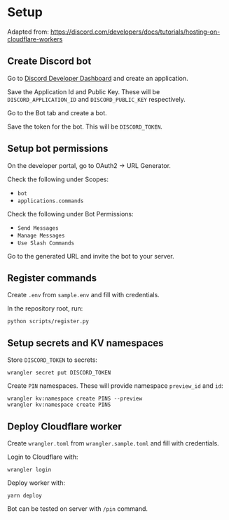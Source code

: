 # Setup

Adapted from:
https://discord.com/developers/docs/tutorials/hosting-on-cloudflare-workers


## Create Discord bot

Go to [Discord Developer Dashboard](https://discord.com/developers/applications)
and create an application.

Save the Application Id and Public Key. These will be `DISCORD_APPLICATION_ID`
and `DISCORD_PUBLIC_KEY` respectively.

Go to the Bot tab and create a bot.

Save the token for the bot. This will be `DISCORD_TOKEN`.


## Setup bot permissions

On the developer portal, go to OAuth2 -> URL Generator.

Check the following under Scopes:

- `bot`
- `applications.commands`

Check the following under Bot Permissions:

- `Send Messages`
- `Manage Messages`
- `Use Slash Commands`

Go to the generated URL and invite the bot to your server.


## Register commands

Create `.env` from `sample.env` and fill with credentials.

In the repository root, run:

```
python scripts/register.py
```


## Setup secrets and KV namespaces

Store `DISCORD_TOKEN` to secrets:

```
wrangler secret put DISCORD_TOKEN
```

Create `PIN` namespaces. These will provide namespace `preview_id` and `id`:

```
wrangler kv:namespace create PINS --preview
wrangler kv:namespace create PINS
```


## Deploy Cloudflare worker

Create `wrangler.toml` from `wrangler.sample.toml` and fill with credentials.

Login to Cloudflare with:

```
wrangler login
```

Deploy worker with:

```
yarn deploy
```

Bot can be tested on server with `/pin` command.